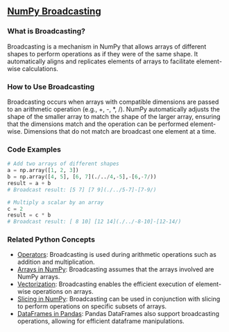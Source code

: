 ## [NumPy Broadcasting](./../numpy-broadcasting/)

### What is Broadcasting?
Broadcasting is a mechanism in NumPy that allows arrays of different shapes to perform operations as if they were of the same shape. It automatically aligns and replicates elements of arrays to facilitate element-wise calculations.

### How to Use Broadcasting
Broadcasting occurs when arrays with compatible dimensions are passed to an arithmetic operation (e.g., +, -, *, /). NumPy automatically adjusts the shape of the smaller array to match the shape of the larger array, ensuring that the dimensions match and the operation can be performed element-wise. Dimensions that do not match are broadcast one element at a time.

### Code Examples
```python
# Add two arrays of different shapes
a = np.array([1, 2, 3])
b = np.array([4, 5], [6, 7](./../4,-5],-[6,-7/))
result = a + b
# Broadcast result: [5 7] [7 9](./../5-7]-[7-9/)
```

```python
# Multiply a scalar by an array
c = 2
result = c * b
# Broadcast result: [ 8 10] [12 14](./../-8-10]-[12-14/)
```

### Related Python Concepts

- [Operators](./../operators/): Broadcasting is used during arithmetic operations such as addition and multiplication.
- [Arrays in NumPy](./../arrays-in-numpy/): Broadcasting assumes that the arrays involved are NumPy arrays.
- [Vectorization](./../vectorization/): Broadcasting enables the efficient execution of element-wise operations on arrays.
- [Slicing in NumPy](./../slicing-in-numpy/): Broadcasting can be used in conjunction with slicing to perform operations on specific subsets of arrays.
- [DataFrames in Pandas](./../dataframes-in-pandas/): Pandas DataFrames also support broadcasting operations, allowing for efficient dataframe manipulations.